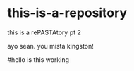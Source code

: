 # this-is-a-repository
this is a rePASTAtory pt 2 

ayo sean. you mista kingston!

#hello is this working